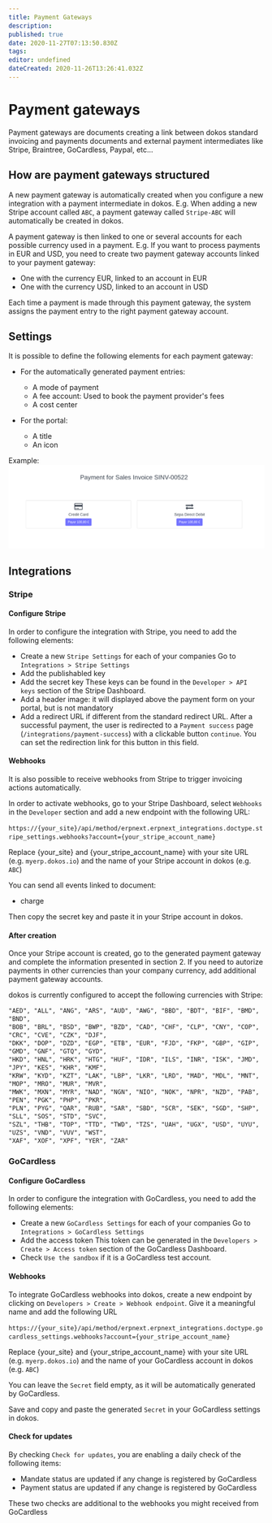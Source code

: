 ```yaml
---
title: Payment Gateways
description: 
published: true
date: 2020-11-27T07:13:50.830Z
tags: 
editor: undefined
dateCreated: 2020-11-26T13:26:41.032Z
---
```


# Payment gateways

Payment gateways are documents creating a link between dokos standard invoicing and payments documents and external payment intermediates like Stripe, Braintree, GoCardless, Paypal, etc...


## How are payment gateways structured

A new payment gateway is automatically created when you configure a new integration with a payment intermediate in dokos.
E.g. When adding a new Stripe account called `ABC`, a payment gateway called `Stripe-ABC` will automatically be created in dokos.

A payment gateway is then linked to one or several accounts for each possible currency used in a payment.
E.g. If you want to process payments in EUR and USD, you need to create two payment gateway accounts linked to your payment gateway:
- One with the currency EUR, linked to an account in EUR
- One with the currency USD, linked to an account in USD

Each time a payment is made through this payment gateway, the system assigns the payment entry to the right payment gateway account.


## Settings

It is possible to define the following elements for each payment gateway:

- For the automatically generated payment entries:
    - A mode of payment
    - A fee account: Used to book the payment provider's fees
    - A cost center

- For the portal:
    - A title
    - An icon

Example:
![payment_request_link.png](/content/comptabilite/payment-gateways/payment_request_link.png)

## Integrations
### Stripe
#### Configure Stripe

In order to configure the integration with Stripe, you need to add the following elements:

- Create a new `Stripe Settings` for each of your companies
  Go to `Integrations > Stripe Settings`
- Add the publishabled key
- Add the secret key
  These keys can be found in the `Developer > API keys` section of the Stripe Dashboard.
- Add a header image: it will displayed above the payment form on your portal, but is not mandatory
- Add a redirect URL if different from the standard redirect URL.
  After a successful payment, the user is redirected to a `Payment success` page (`/integrations/payment-success`) with a clickable button `continue`. You can set the redirection link for this button in this field.

#### Webhooks

It is also possible to receive webhooks from Stripe to trigger invoicing actions automatically.

In order to activate webhooks, go to your Stripe Dashboard, select `Webhooks` in the `Developer` section and add a new endpoint with the following URL: 

`https://{your_site}/api/method/erpnext.erpnext_integrations.doctype.stripe_settings.webhooks?account={your_stripe_account_name}`

Replace {your_site} and {your_stripe_account_name} with your site URL (e.g. `myerp.dokos.io`) and the name of your Stripe account in dokos (e.g. `ABC`)

You can send all events linked to document:
  - charge

Then copy the secret key and paste it in your Stripe account in dokos.

#### After creation

Once your Stripe account is created, go to the generated payment gateway and complete the information presented in section 2.
If you need to autorize payments in other currencies than your company currency, add additional payment gateway accounts.

dokos is currently configured to accept the following currencies with Stripe:
```
"AED", "ALL", "ANG", "ARS", "AUD", "AWG", "BBD", "BDT", "BIF", "BMD", "BND",
"BOB", "BRL", "BSD", "BWP", "BZD", "CAD", "CHF", "CLP", "CNY", "COP", "CRC", "CVE", "CZK", "DJF",
"DKK", "DOP", "DZD", "EGP", "ETB", "EUR", "FJD", "FKP", "GBP", "GIP", "GMD", "GNF", "GTQ", "GYD",
"HKD", "HNL", "HRK", "HTG", "HUF", "IDR", "ILS", "INR", "ISK", "JMD", "JPY", "KES", "KHR", "KMF",
"KRW", "KYD", "KZT", "LAK", "LBP", "LKR", "LRD", "MAD", "MDL", "MNT", "MOP", "MRO", "MUR", "MVR",
"MWK", "MXN", "MYR", "NAD", "NGN", "NIO", "NOK", "NPR", "NZD", "PAB", "PEN", "PGK", "PHP", "PKR",
"PLN", "PYG", "QAR", "RUB", "SAR", "SBD", "SCR", "SEK", "SGD", "SHP", "SLL", "SOS", "STD", "SVC",
"SZL", "THB", "TOP", "TTD", "TWD", "TZS", "UAH", "UGX", "USD", "UYU", "UZS", "VND", "VUV", "WST",
"XAF", "XOF", "XPF", "YER", "ZAR"
```


### GoCardless
#### Configure GoCardless

In order to configure the integration with GoCardless, you need to add the following elements:

- Create a new `GoCardless Settings` for each of your companies
  Go to `Integrations > GoCardless Settings`
- Add the access token
  This token can be generated in the `Developers > Create > Access token` section of the GoCardless Dashboard.
- Check `Use the sandbox` if it is a GoCardless test account.

#### Webhooks

To integrate GoCardless webhooks into dokos, create a new endpoint by clicking on `Developers > Create > Webhook endpoint`.
Give it a meaningful name and add the following URL

`https://{your_site}/api/method/erpnext.erpnext_integrations.doctype.gocardless_settings.webhooks?account={your_stripe_account_name}`

Replace {your_site} and {your_stripe_account_name} with your site URL (e.g. `myerp.dokos.io`) and the name of your GoCardless account in dokos (e.g. `ABC`)

You can leave the `Secret` field empty, as it will be automatically generated by GoCardless.

Save and copy and paste the generated `Secret` in your GoCardless settings in dokos.

#### Check for updates

By checking `Check for updates`, you are enabling a daily check of the following items:

- Mandate status are updated if any change is registered by GoCardless
- Payment status are updated if any change is registered by GoCardless

These two checks are additional to the webhooks you might received from GoCardless